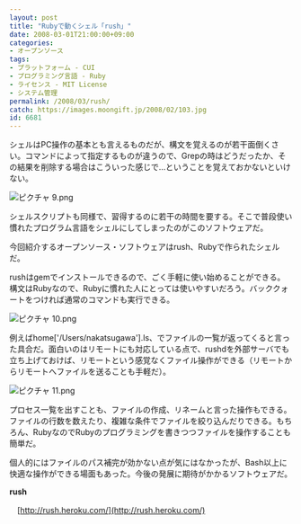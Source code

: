 ```yaml
---
layout: post
title: "Rubyで動くシェル「rush」"
date: 2008-03-01T21:00:00+09:00
categories:
- オープンソース
tags: 
- プラットフォーム - CUI
- プログラミング言語 - Ruby
- ライセンス - MIT License
- システム管理
permalink: /2008/03/rush/
catch: https://images.moongift.jp/2008/02/103.jpg
id: 6681
---
```

シェルはPC操作の基本とも言えるものだが、構文を覚えるのが若干面倒くさい。コマンドによって指定するものが違うので、Grepの時はどうだったか、その結果を削除する場合はこういった感じで…ということを覚えておかないといけない。

  

![ピクチャ 9.png](https://images.moongift.jp/2008/02/94.jpg)

  

シェルスクリプトも同様で、習得するのに若干の時間を要する。そこで普段使い慣れたプログラム言語をシェルにしてしまったのがこのソフトウェアだ。

  

今回紹介するオープンソース・ソフトウェアはrush、Rubyで作られたシェルだ。

  
  
<!--more-->  

rushはgemでインストールできるので、ごく手軽に使い始めることができる。構文はRubyなので、Rubyに慣れた人にとっては使いやすいだろう。バッククォートをつければ通常のコマンドも実行できる。

  

![ピクチャ 10.png](https://images.moongift.jp/2008/02/103.jpg)

  

例えばhome['/Users/nakatsugawa'].ls、でファイルの一覧が返ってくると言った具合だ。面白いのはリモートにも対応している点で、rushdを外部サーバでも立ち上げておけば、リモートという感覚なくファイル操作ができる（リモートからリモートへファイルを送ることも手軽だ）。

  

![ピクチャ 11.png](https://images.moongift.jp/2008/02/113.jpg)

  

プロセス一覧を出すことも、ファイルの作成、リネームと言った操作もできる。ファイルの行数を数えたり、複雑な条件でファイルを絞り込んだりできる。もちろん、RubyなのでRubyのプログラミングを書きつつファイルを操作することも簡単だ。

  

個人的にはファイルのパス補完が効かない点が気にはなかったが、Bash以上に快適な操作ができる場面もあった。今後の発展に期待がかかるソフトウェアだ。

  

**rush**  
  
　[http://rush.heroku.com/](http://rush.heroku.com/)

  
